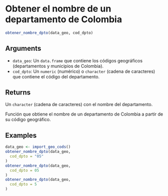 # Obtener el nombre de un departamento de Colombia

```r
obtener_nombre_dpto(data_geo, cod_dpto)
```

## Arguments

- `data_geo`: Un `data.frame` que contiene los códigos geográficos (departamentos y municipios de Colombia).
- `cod_dpto`: Un `numeric` (numérico) o `character` (cadena de caracteres) que contiene el código del departamento.

## Returns

Un `character` (cadena de caracteres) con el nombre del departamento.

Función que obtiene el nombre de un departamento de Colombia a partir de su código geográfico.

## Examples

```r
data_geo <- import_geo_cods()
obtener_nombre_dpto(data_geo,
  cod_dpto = "05"
)
obtener_nombre_dpto(data_geo,
  cod_dpto = 05
)
obtener_nombre_dpto(data_geo,
  cod_dpto = 5
)
```
